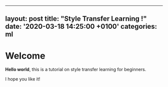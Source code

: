 
---
layout: post
title:  "Style Transfer Learning !"
date: '2020-03-18 14:25:00 +0100'
categories: ml
---



# Welcome

**Hello world**, this is a tutorial on style transfer learning for beginners.

I hope you like it!
